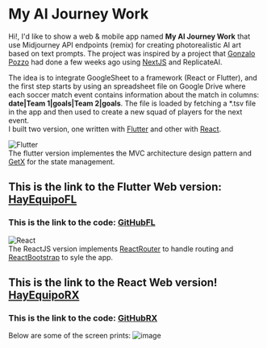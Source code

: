 # My AI Journey Work
Hi!, I'd like to show a web & mobile app named **My AI Journey Work** that use Midjourney API endpoints (remix) for creating photorealistic AI art based on text prompts. The project was inspired by a project that [Gonzalo Pozzo](https://links.gonzalopozzo.com/) had done a few weeks ago using [NextJS](https://nextjs.org/) and ReplicateAI. 

The idea is to integrate GoogleSheet to a framework (React or Flutter), and the first step starts by using an spreadsheet file on Google Drive where each soccer match event contains information about the match in columns: **date|Team 1|goals|Team 2|goals**. The file is  loaded by fetching a *.tsv file in the app and then used to create a new squad of players for the next event.<br/>
I built two version, one written with [Flutter](https://flutter.dev/) and other with [React](https://reactjs.org/).

![Flutter](https://img.shields.io/badge/Flutter-_-48c0f8?style=for-the-badge&logo=flutter&logoColor=5dccfc)<br/>
The flutter version implementes the MVC architecture design pattern and [GetX](https://pub.dev/packages/get) for the state management.
## This is the link to the Flutter Web version: [HayEquipoFL](https://silver-dasik-467ca5.netlify.app) 
### This is the link to the code: [GitHubFL](https://github.com/fersilva362/GSheetFlutter)
![React](https://img.shields.io/badge/React-_-05d6f6?style=for-the-badge&logo=react)<br/>
The ReactJS version implements [ReactRouter](https://reactrouter.com/en/main) to handle routing and [ReactBootstrap](https://react-bootstrap.netlify.app/) to syle the app.
## This is the link to the React Web version! [HayEquipoRX](https://sensational-shortbread-90a9f1.netlify.app/armar-equipo)
### This is the link to the code: [GitHubRX](https://github.com/fersilva362/GSheetReact)
Below are some of the screen prints:
![image](https://github.com/fersilva362/GSheetFlutter/assets/78646102/d76b2c08-d19f-4e75-8d52-bf765fd59cc2)


